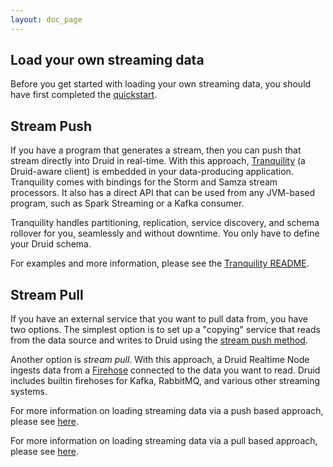```yaml
---
layout: doc_page
---
```


## Load your own streaming data

Before you get started with loading your own streaming data, you should have first completed the [quickstart](quickstart.html).

## Stream Push

If you have a program that generates a stream, then you can push that stream directly into Druid in 
real-time. With this approach, [Tranquility](https://github.com/druid-io/tranquility) (a Druid-aware 
client) is embedded in your data-producing application. Tranquility comes with bindings for the 
Storm and Samza stream processors. It also has a direct API that can be used from any JVM-based 
program, such as Spark Streaming or a Kafka consumer.

Tranquility handles partitioning, replication, service discovery, and schema rollover for you, 
seamlessly and without downtime. You only have to define your Druid schema.

For examples and more information, please see the [Tranquility README](https://github.com/druid-io/tranquility).


## Stream Pull

If you have an external service that you want to pull data from, you have two options. The simplest
option is to set up a "copying" service that reads from the data source and writes to Druid using
the [stream push method](#stream-push).

Another option is *stream pull*. With this approach, a Druid Realtime Node ingests data from a
[Firehose](../ingestion/firehose.html) connected to the data you want to
read. Druid includes builtin firehoses for Kafka, RabbitMQ, and various other streaming systems.

For more information on loading streaming data via a push based approach, please see [here](../ingestion/stream-push.html).

For more information on loading streaming data via a pull based approach, please see [here](../ingestion/stream-pull.html).
